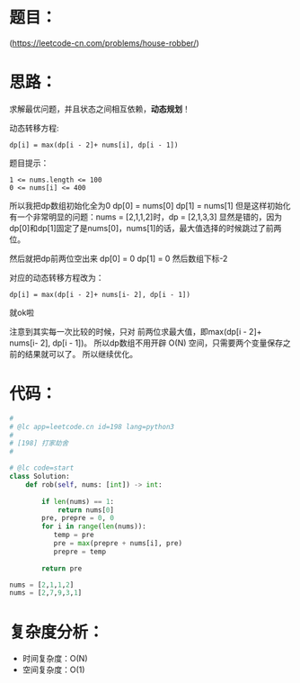 题目：
====

(https://leetcode-cn.com/problems/house-robber/)

思路：
====

求解最优问题，并且状态之间相互依赖，**动态规划**！

动态转移方程:

    dp[i] = max(dp[i - 2]+ nums[i], dp[i - 1])

题目提示：

    1 <= nums.length <= 100
    0 <= nums[i] <= 400

所以我把dp数组初始化全为0
dp[0] = nums[0]
dp[1] = nums[1]
但是这样初始化有一个非常明显的问题：nums = [2,1,1,2]时，dp = [2,1,3,3]
显然是错的，因为dp[0]和dp[1]固定了是nums[0]，nums[1]的话，最大值选择的时候跳过了前两位。

然后就把dp前两位空出来
dp[0] = 0
dp[1] = 0
然后数组下标-2
    
对应的动态转移方程改为：

    dp[i] = max(dp[i - 2]+ nums[i- 2], dp[i - 1])
    
就ok啦

注意到其实每一次比较的时候，只对 前两位求最大值，即max(dp[i - 2]+ nums[i- 2], dp[i - 1])。
所以dp数组不用开辟 O(N) 空间，只需要两个变量保存之前的结果就可以了。
所以继续优化。

代码：
====

```python
#
# @lc app=leetcode.cn id=198 lang=python3
#
# [198] 打家劫舍
#

# @lc code=start
class Solution:
    def rob(self, nums: [int]) -> int:
        
        if len(nums) == 1:
            return nums[0]
        pre, prepre = 0, 0
        for i in range(len(nums)):
           temp = pre
           pre = max(prepre + nums[i], pre)
           prepre = temp
        
        return pre

nums = [2,1,1,2]
nums = [2,7,9,3,1]
```

复杂度分析：
====

- 时间复杂度：O(N)
- 空间复杂度：O(1)
